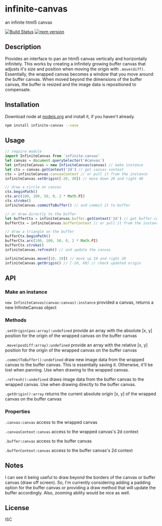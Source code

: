 # infinite-canvas

an infinite html5 canvas

[![Build Status](https://travis-ci.org/willhoag/infinite-canvas.svg)](https://travis-ci.org/willhoag/infinite-canvas)
[![npm version](https://badge.fury.io/js/infinite-canvas.svg)](http://badge.fury.io/js/infinite-canvas)

## Description
Provides an interface to pan an html5 canvas vertically and horizontally infinitely. This works by creating a infinitely growing buffer canvas that adjusts it's size and position when moving the origin with `.move(diff)`. Essentially, the wrapped canvas becomes a window that you move around the buffer canvas. When moved beyond the dimensions of the buffer canvas, the buffer is resized and the image data is repositioned to compensate.

## Installation

Download node at [nodejs.org](http://nodejs.org) and install it, if you haven't already.

```sh
npm install infinite-canvas --save
```

## Usage

```js
// require module
import InfiniteCanvas from 'infinite-canvas'
let canvas = document.querySelector('#canvas')
let infiniteCanvas = new InfiniteCanvas(canvas) // make instance
let ctx = canvas.getContext('2d') // get canvas context
ctx = infiniteCanvas.canvasContext // or pull it from the instance
infiniteCanvas.setOrigin([-20, 40]) // move down 20 and right 40

// draw a circle on canvas
ctx.beginPath()
ctx.arc(100, 100, 50, 0, 2 * Math.PI)
ctx.stroke()
infiniteCanvas.commitToBuffer() // and commit it to buffer

// or draw directly to the buffer
let bufferCtx = infiniteCanvas.buffer.getContext('2d') // get buffer context
bufferCtx = infiniteCanvas.bufferContext // or pull it from the instance

// draw a triangle on the buffer
bufferCtx.beginPath()
bufferCtx.arc(100, 100, 50, 0, 2 * Math.PI)
bufferCtx.stroke()
infiniteCanvas.refresh() // and update the canvas

infiniteCanvas.move([10, 20]) // move up 10 and right 20
infiniteCanvas.getOrigin() // [-10, 60] // check updated origin
```

## API

### Make an instance

`new InfiniteCanvas(canvas:canvas):instance` provided a canvas, returns a new InfiniteCanvas object

### Methods

`.setOrigin(pos:array):undefined` provide an array with the absolute [x, y] position for the origin of the wrapped canvas on the buffer canvas

`.move(posDiff:array):undefined` provide an array with the relative [x, y] position for the origin of the wrapped canvas on the buffer canvas

`.commitToBuffer():undefined` draw new image data from the wrapped canvas to the buffer canvas. This is essentially saving it. Otherwise, it'll be lost when panning. Use when drawing to the wrapped canvas.

`.refresh():undefined` draws image data from the buffer canvas to the wrapped canvas. Use when drawing directly to the buffer canvas.

`.getOrigin():array` returns the current absolute origin [x, y] of the wrapped canvas on the buffer canvas

### Properties

`.canvas:canvas` access to the wrapped canvas

`.canvasContext:canvas` access to the wrapped canvas's 2d context

`.buffer:canvas` access to the buffer canvas

`.bufferContext:canvas` access to the buffer canvas's 2d context

## Notes
I can see it being useful to draw beyond the borders of the canvas or buffer canvas (draw off screen). So, I'm currently considering adding a padding option for the buffer canvas or providing a draw method that will update the buffer accordingly. Also, zooming ability would be nice as well.

## License

ISC
